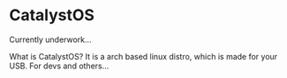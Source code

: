 # CatalystOS

Currently underwork...

What is CatalystOS?
It is a arch based linux distro, which is made for your USB.
For devs and others...
